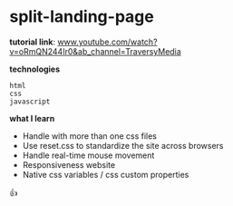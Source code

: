 # split-landing-page

**tutorial link**: www.youtube.com/watch?v=oRmQN244Ir0&ab_channel=TraversyMedia


**technologies**
```
html
css
javascript
```


**what I learn**
- Handle with more than one css files
- Use reset.css to standardize the site across browsers
- Handle real-time mouse movement
- Responsiveness website
- Native css variables / css custom properties


:+1: